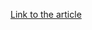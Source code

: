 [Link to the article](https://blog.talosintelligence.com/2018/01/samsam-evolution-continues-netting-over.html)
